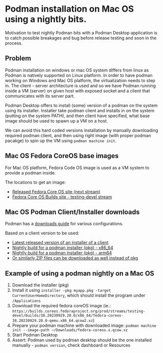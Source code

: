 # Podman installation on Mac OS using a nightly bits.
Motivation to test nightly Podman bits with a Podman Desktop application is to catch possible breakages and bug before release testing and soon in the process.

## Problem

Podman installation on windows or mac OS system differs from linux as Podman is natively supported on Linux platform. In order to have podman working on Windows and Mac OS platform, the virtualization needs to step in. The client - server architecture is used and so we have Podman running inside a VM (server) on given host with exposed socket and a client that communicates with its server part. 

Podman Desktop offers to install (some) version of a podman on the system using its installer. Installer take podman client and installs in on the system (putting on the system PATH), and then client have specified, what base image should be used to spawn up a VM on a host.

We can avoid this hard coded versions installation by manually downloading required podman client, and then using right image (with proper podman pacakge) to spin up the VM using `podman machine init`.

## Mac OS Fedora CoreOS base images

For Mac OS platform, Fedora Code OS image is used as a VM system to provide a podman inside.

The locations to get an image: 
* [Released Fedora Core OS site (next stream)](https://fedoraproject.org/coreos/release-notes/?arch=x86_64&stream=next)
* [Fedora Core OS Builds site - testing-devel stream](https://builds.coreos.fedoraproject.org/browser?stream=testing-devel)

## Mac OS Podman Client/Installer downloads

Podman has a [downloads guide](https://github.com/containers/podman/blob/main/DOWNLOADS.md) for various configurations.

Based on a client version to be used:
* [Latest released version of an installer of a client](https://github.com/containers/podman/releases)
* [Nightly build for a podman installer (pkg) - x86_64](https://api.cirrus-ci.com/v1/artifact/github/containers/podman/Artifacts/binary/podman-installer-macos-amd64.pkg)
* [Nightly build for a podman installer (pkg) - arm64](https://api.cirrus-ci.com/v1/artifact/github/containers/podman/Artifacts/binary/podman-installer-macos-aarch64.pkg)
* [Or similarly ZIP files can be downloaded as well instead of pkg](https://api.cirrus-ci.com/v1/artifact/github/containers/podman/Artifacts/binary/podman-remote-release-darwin_amd64.zip)

## Example of using a podman nightly on a Mac OS
1. Download the installer (pkg)
2. Install it using `installer -pkg myapp.pkg -target CurrentUserHomeDirectory`, which should install the program under `/Applications`
3. Download the required fedora coreOS image (ie.: `https://builds.coreos.fedoraproject.org/prod/streams/testing-devel/builds/38.20230929.20.0/x86_64/fedora-coreos-38.20230929.20.0-qemu.x86_64.qcow2.xz`)
4. Prepare your podman machine with downloaded image: `podman machine init --image-path ~/Downloads/fedora-coreos.x.qcow.xz`
5. Start Podman Desktop
6. Assert: Podman used by podman desktop should be the one installed manually - `podman version`, check dashboard or Resources